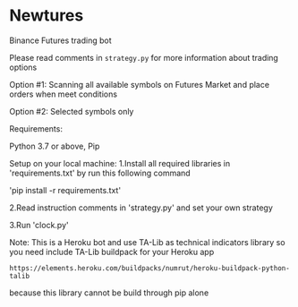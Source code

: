 # Newtures
Binance Futures trading bot

Please read comments in `strategy.py` for more information about trading options

Option #1: Scanning all available symbols on Futures Market and place orders when meet conditions

Option #2: Selected symbols only

Requirements:

Python 3.7 or above, Pip

Setup on your local machine:
1.Install all required libraries in 'requirements.txt' by run this following command 

'pip install -r requirements.txt'

2.Read instruction comments in 'strategy.py' and set your own strategy

3.Run 'clock.py'

Note: This is a Heroku bot and use TA-Lib as technical indicators library so you need include TA-Lib buildpack for your Heroku app

`https://elements.heroku.com/buildpacks/numrut/heroku-buildpack-python-talib`

because this library cannot be build through pip alone
